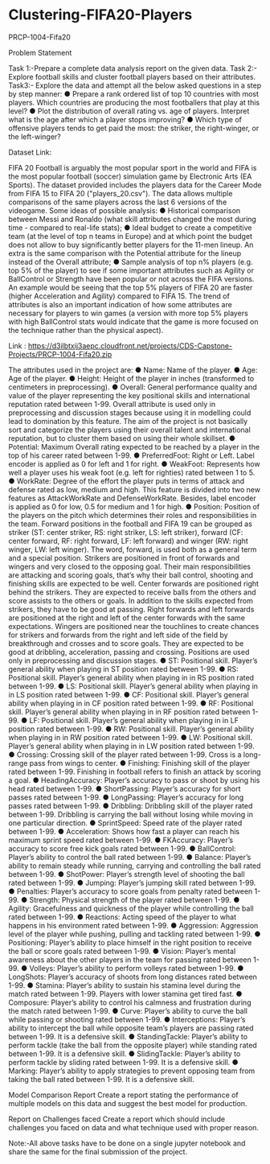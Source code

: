 # Clustering-FIFA20-Players
PRCP-1004-Fifa20

Problem Statement

Task 1:-Prepare a complete data analysis report on the given data.
Task 2:- Explore football skills and cluster football players based on their attributes.
Task3:- Explore the data and attempt all the below asked questions in a
step by step manner:
     ● Prepare a rank ordered list of top 10 countries with most players. Which countries are producing the most footballers that play at this level?
     ● Plot the distribution of overall rating vs. age of players. Interpret what is the age after which a player stops improving?
     ● Which type of offensive players tends to get paid the most: the striker, the right-winger, or the left-winger? 



Dataset Link:

FIFA 20 Football is arguably the most popular sport in the world and FIFA is the most popular football (soccer) simulation game by Electronic Arts (EA Sports).
The dataset provided includes the players data for the Career Mode from FIFA 15 to FIFA 20 ("players_20.csv"). The data allows multiple comparisons of the same players across the last 6 versions of the videogame.
Some ideas of possible analysis:
●	Historical comparison between Messi and Ronaldo (what skill attributes changed the most during time - compared to real-life stats);
●	Ideal budget to create a competitive team (at the level of top n teams in Europe) and at which point the budget does not allow to buy significantly better players for the 11-men lineup. An extra is the same comparison with the Potential attribute for the lineup instead of the Overall attribute;
●	Sample analysis of top n% players (e.g. top 5% of the player) to see if some important attributes such as Agility or BallControl or Strength have been popular or not across the FIFA versions. An example would be seeing that the top 5% players of FIFA 20 are faster (higher Acceleration and Agility) compared to FIFA 15. The trend of attributes is also an important indication of how some attributes are necessary for players to win games (a version with more top 5% players with high BallControl stats would indicate that the game is more focused on the technique rather than the physical aspect).

Link : https://d3ilbtxij3aepc.cloudfront.net/projects/CDS-Capstone-Projects/PRCP-1004-Fifa20.zip


The attributes used in the project are:
●	Name: Name of the player. 
●	Age: Age of the player.
●	Height: Height of the player in inches (transformed to centimeters in preprocessing).
●	Overall: General performance quality and value of the player representing the key positional skills and international reputation rated between 1-99. Overall attribute is used only in preprocessing and discussion stages because using it in modelling could lead to domination by this feature. The aim of the project is not basically sort and categorize the players using their overall talent and international reputation, but to cluster them based on using their whole skillset.
●	Potential: Maximum Overall rating expected to be reached by a player in the top of his career rated between 1-99.
●	PreferredFoot: Right or Left. Label encoder is applied as 0 for left and 1 for right.
●	WeakFoot: Represents how well a player uses his weak foot (e.g. left for righties) rated between 1 to 5.
●	WorkRate: Degree of the effort the player puts in terms of attack and defense rated as low, medium and high. This feature is divided into two new features as AttackWorkRate and DefenseWorkRate. Besides, label encoder is applied as 0 for low, 0.5 for medium and 1 for high.
●	Position: Position of the players on the pitch which determines their roles and responsibilities in the team. Forward positions in the football and FIFA 19 can be grouped as striker (ST: center striker, RS: right striker, LS: left striker), forward (CF: center forward, RF: right forward, LF: left forward) and winger (RW: right winger, LW: left winger). The word, forward, is used both as a general term and a special position. Strikers are positioned in front of forwards and wingers and very closed to the opposing goal. Their main responsibilities are attacking and scoring goals, that’s why their ball control, shooting and finishing skills are expected to be well. Center forwards are positioned right behind the strikers. They are expected to receive balls from the others and score assists to the others or goals. In addition to the skills expected from strikers, they have to be good at passing. Right forwards and left forwards are positioned at the right and left of the center forwards with the same expectations. Wingers are positioned near the touchlines to create chances for strikers and forwards from the right and left side of the field by breakthrough and crosses and to score goals. They are expected to be good at dribbling, acceleration, passing and crossing. Positions are used only in preprocessing and discussion stages. 
●	ST: Positional skill. Player’s general ability when playing in ST position rated between 1-99.
●	RS: Positional skill. Player’s general ability when playing in in RS position rated between 1-99.
●	LS: Positional skill. Player’s general ability when playing in in LS position rated between 1-99.
●	CF: Positional skill. Player’s general ability when playing in in CF position rated between 1-99.
●	RF: Positional skill. Player’s general ability when playing in in RF position rated between 1-99.
●	LF: Positional skill. Player’s general ability when playing in in LF position rated between 1-99.
●	RW: Positional skill. Player’s general ability when playing in in RW position rated between 1-99.
●	LW: Positional skill. Player’s general ability when playing in in LW position rated between 1-99.
●	Crossing: Crossing skill of the player rated between 1-99. Cross is a long-range pass from wings to center.
●	Finishing: Finishing skill of the player rated between 1-99. Finishing in football refers to finish an attack by scoring a goal.
●	HeadingAccuracy: Player’s accuracy to pass or shoot by using his head rated between 1-99.
●	ShortPassing: Player’s accuracy for short passes rated between 1-99.
●	LongPassing: Player’s accuracy for long passes rated between 1-99.
●	Dribbling: Dribbling skill of the player rated between 1-99. Dribbling is carrying the ball without losing while moving in one particular direction.
●	SprintSpeed: Speed rate of the player rated between 1-99.
●	Acceleration: Shows how fast a player can reach his maximum sprint speed rated between 1-99.
●	FKAccuracy: Player’s accuracy to score free kick goals rated between 1-99.
●	BallControl: Player’s ability to control the ball rated between 1-99.
●	Balance: Player’s ability to remain steady while running, carrying and controlling the ball rated between 1-99.
●	ShotPower: Player’s strength level of shooting the ball rated between 1-99.
●	Jumping: Player’s jumping skill rated between 1-99.
●	Penalties: Player’s accuracy to score goals from penalty rated between 1-99.
●	Strength: Physical strength of the player rated between 1-99.
●	Agility: Gracefulness and quickness of the player while controlling the ball rated between 1-99.
●	Reactions: Acting speed of the player to what happens in his environment rated between 1-99.
●	Aggression: Aggression level of the player while pushing, pulling and tackling rated between 1-99.
●	Positioning: Player’s ability to place himself in the right position to receive the ball or score goals rated between 1-99.
●	Vision: Player’s mental awareness about the other players in the team for passing rated between 1-99.
●	Volleys: Player’s ability to perform volleys rated between 1-99.
●	LongShots: Player’s accuracy of shoots from long distances rated between 1-99.
●	Stamina: Player’s ability to sustain his stamina level during the match rated between 1-99. Players with lower stamina get tired fast.
●	Composure: Player’s ability to control his calmness and frustration during the match rated between 1-99.
●	Curve: Player’s ability to curve the ball while passing or shooting rated between 1-99.
●	Interceptions: Player’s ability to intercept the ball while opposite team’s players are passing rated between 1-99. It is a defensive skill.
●	StandingTackle: Player’s ability to perform tackle (take the ball from the opposite player) while standing rated between 1-99. It is a defensive skill.
●	SlidingTackle: Player’s ability to perform tackle by sliding rated between 1-99. It is a defensive skill.
●	Marking: Player’s ability to apply strategies to prevent opposing team from taking the ball rated between 1-99. It is a defensive skill.  


Model Comparison Report
Create a report stating the performance of multiple models on this data and suggest the best model for production.

Report on Challenges faced
Create a report which should include challenges you faced on data and what technique used with proper reason.

Note:-All above tasks have to be done on a single jupyter notebook and share the same for the final submission of the project.


